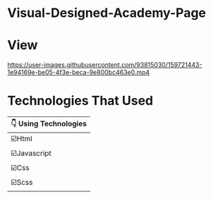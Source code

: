 # Visual-Designed-Academy-Page
 

# View



https://user-images.githubusercontent.com/93815030/159721443-1e94169e-be05-4f3e-beca-9e800bc463e0.mp4



# Technologies That Used
|:point_down: Using Technologies|
|------------------|
|:ballot_box_with_check:Html               |
|:ballot_box_with_check:Javascript        |
|:ballot_box_with_check:Css             |
|:ballot_box_with_check:Scss            |
